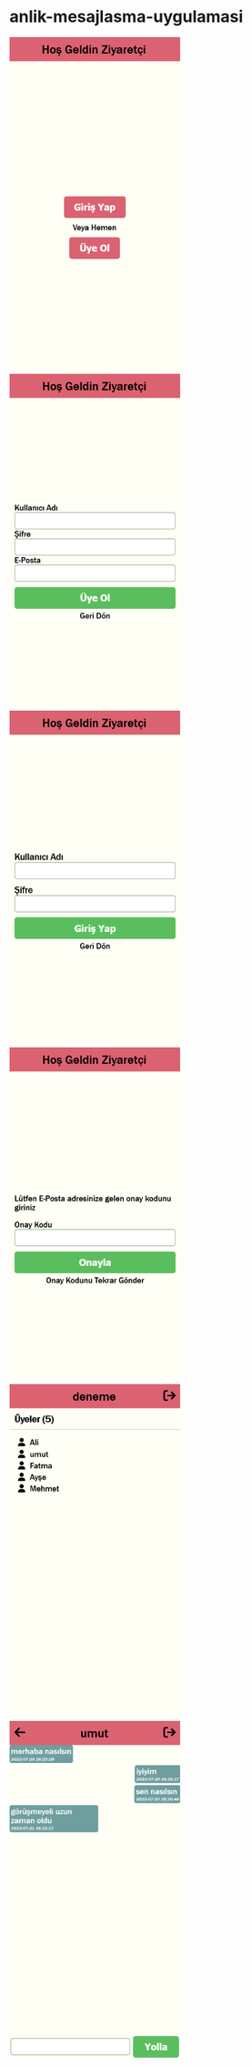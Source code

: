 # anlik-mesajlasma-uygulamasi

<div>
  <img src="images/1.png" width="300px" style="display: block">
  <img src="images/2.png" width="300px" style="display: block">
  <img src="images/3.png" width="300px" style="display: block">
  <img src="images/4.png" width="300px" style="display: block">
  <img src="images/5.png" width="300px" style="display: block">
  <img src="images/6.png" width="300px" style="display: block">
</div>
